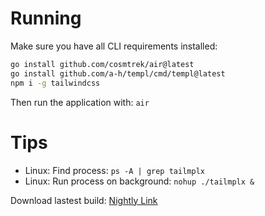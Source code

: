 
# Running
Make sure you have all CLI requirements installed:
```sh
go install github.com/cosmtrek/air@latest
go install github.com/a-h/templ/cmd/templ@latest
npm i -g tailwindcss
```
Then run the application with: `air`

# Tips
- Linux: Find process: `ps -A | grep tailmplx`
- Linux: Run process on background: `nohup ./tailmplx &`

Download lastest build: [Nightly Link](https://nightly.link/ikaio/tailmplx/workflows/build/main/release)